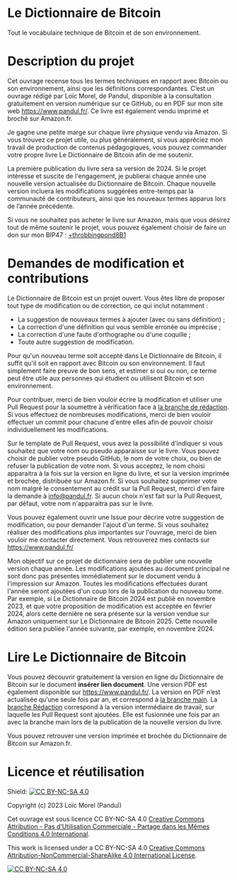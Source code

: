 # Le Dictionnaire de Bitcoin
Tout le vocabulaire technique de Bitcoin et de son environnement.

# Description du projet
Cet ouvrage recense tous les termes techniques en rapport avec Bitcoin ou son environnement, ainsi que les définitions correspondantes. C’est un ouvrage rédigé par Loïc Morel, de Pandul, disponible à la consultation gratuitement en version numérique sur ce GitHub, ou en PDF sur mon site web https://www.pandul.fr/. Ce livre est également vendu imprimé et broché sur Amazon.fr.

Je gagne une petite marge sur chaque livre physique vendu via Amazon. Si vous trouvez ce projet utile, ou plus généralement, si vous appréciez mon travail de production de contenus pédagogiques, vous pouvez commander votre propre livre Le Dictionnaire de Bitcoin afin de me soutenir.

La première publication du livre sera sa version de 2024. Si le projet intéresse et suscite de l'engagement, je publierai chaque année une nouvelle version actualisée du Dictionnaire de Bitcoin. Chaque nouvelle version incluera les modifications suggérées entre-temps par la communauté de contributeurs, ainsi que les nouveaux termes apparus lors de l’année précédente.

Si vous ne souhaitez pas acheter le livre sur Amazon, mais que vous désirez tout de même soutenir le projet, vous pouvez également choisir de faire un don sur mon BIP47 : [+throbbingpond8B1​](https://paynym.is/+throbbingpond8B1)

# Demandes de modification et contributions
Le Dictionnaire de Bitcoin est un projet ouvert. Vous êtes libre de proposer tout type de modification ou de correction, ce qui inclut notamment :
* La suggestion de nouveaux termes à ajouter (avec ou sans définition) ;
* La correction d'une définition qui vous semble erronée ou imprécise ;
* La correction d'une faute d'orthographe ou d'une coquille ;
* Toute autre suggestion de modification.

Pour qu'un nouveau terme soit accepté dans Le Dictionnaire de Bitcoin, il suffit qu'il soit en rapport avec Bitcoin ou son environnement. Il faut simplement faire preuve de bon sens, et estimer si oui ou non, ce terme peut être utile aux personnes qui étudient ou utilisent Bitcoin et son environnement. 

Pour contribuer, merci de bien vouloir écrire la modification et utiliser une Pull Request pour la soumettre à vérification face à [la branche de rédaction](https://github.com/LoicPandul/Dictionnaire/tree/R%C3%A9daction). Si vous effectuez de nombreuses modifications, merci de bien vouloir effectuer un commit pour chacune d'entre elles afin de pouvoir choisir individuellement les modifications.

Sur le template de Pull Request, vous avez la possibilité d'indiquer si vous souhaitez que votre nom ou pseudo apparaisse sur le livre. Vous pouvez choisir de publier votre pseudo GitHub, le nom de votre choix, ou bien de refuser la publication de votre nom. Si vous acceptez, le nom choisi apparaitra à la fois sur la version en ligne du livre, et sur la version imprimée et brochée, distribuée sur Amazon.fr. Si vous souhaitez supprimer votre nom malgré le consentement au crédit sur la Pull Request, merci d'en faire la demande à info@pandul.fr. Si aucun choix n'est fait sur la Pull Request, par défaut, votre nom n'apparaitra pas sur le livre.

Vous pouvez également ouvrir une Issue pour décrire votre suggestion de modification, ou pour demander l'ajout d'un terme. Si vous souhaitez réaliser des modifications plus importantes sur l'ouvrage, merci de bien vouloir me contacter directement. Vous retrouverez mes contacts sur https://www.pandul.fr/ 

Mon objectif sur ce projet de dictionnaire sera de publier une nouvelle version chaque année. Les modifications ajoutées au document principal ne sont donc pas présentes immédiatement sur le document vendu à l'impression sur Amazon. Toutes les modifications effectuées durant l'année seront ajoutées d'un coup lors de la publication du nouveau tome. Par exemple, si Le Dictionnaire de Bitcoin 2024 est publié en novembre 2023, et que votre proposition de modification est acceptée en février 2024, alors cette dernière ne sera présente sur la version vendue sur Amazon uniquement sur Le Dictionnaire de Bitcoin 2025. Cette nouvelle édition sera publiée l'année suivante, par exemple, en novembre 2024.

# Lire Le Dictionnaire de Bitcoin
Vous pouvez découvrir gratuitement la version en ligne du Dictionnaire de Bitcoin sur le document __insérer lien document__. Une version PDF est également disponible sur https://www.pandul.fr/. La version en PDF n’est actualisée qu’une seule fois par an, et correspond à [la branche main](https://github.com/LoicPandul/Dictionnaire/tree/main). La [branche Rédaction](https://github.com/LoicPandul/Dictionnaire/tree/R%C3%A9daction) correspond à la version intermédiaire de travail, sur laquelle les Pull Request sont ajoutées. Elle est fusionnée une fois par an avec la branche main lors de la publication de la nouvelle version du livre.

Vous pouvez retrouver une version imprimée et brochée du Dictionnaire de Bitcoin sur Amazon.fr. 

# Licence et réutilisation
Shield: [![CC BY-NC-SA 4.0][cc-by-nc-sa-shield]][cc-by-nc-sa]

Copyright (c) 2023 Loïc Morel (Pandul)

Cet ouvrage est sous licence CC BY-NC-SA 4.0 [Creative Commons Attribution - Pas d’Utilisation Commerciale - Partage dans les Mêmes Conditions 4.0 International][cc-by-nc-sa-fr].

This work is licensed under a CC BY-NC-SA 4.0
[Creative Commons Attribution-NonCommercial-ShareAlike 4.0 International License][cc-by-nc-sa].

[![CC BY-NC-SA 4.0][cc-by-nc-sa-image]][cc-by-nc-sa]

[cc-by-nc-sa]: http://creativecommons.org/licenses/by-nc-sa/4.0/
[cc-by-nc-sa-image]: https://licensebuttons.net/l/by-nc-sa/4.0/88x31.png
[cc-by-nc-sa-shield]: https://img.shields.io/badge/License-CC%20BY--NC--SA%204.0-lightgrey.svg
[cc-by-nc-sa-fr]: https://creativecommons.org/licenses/by-nc-sa/4.0/deed.fr
